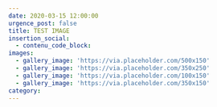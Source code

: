 ```yaml
---
date: 2020-03-15 12:00:00
urgence_post: false
title: TEST IMAGE
insertion_social:
  - contenu_code_block:
images:
  - gallery_image: 'https://via.placeholder.com/500x150'
  - gallery_image: 'https://via.placeholder.com/350x250'
  - gallery_image: 'https://via.placeholder.com/100x150'
  - gallery_image: 'https://via.placeholder.com/350x150'
category:
---
```


